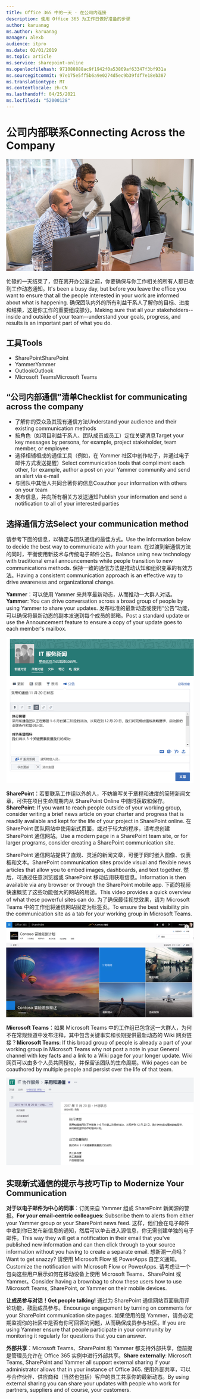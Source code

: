 ```yaml
---
title: Office 365 中的一天 - 在公司内连接
description: 使用 Office 365 为工作日做好准备的步骤
author: karuanag
ms.author: karuanag
manager: alexb
audience: itpro
ms.date: 02/01/2019
ms.topic: article
ms.service: sharepoint-online
ms.openlocfilehash: 971088888ac9f1942f0a53869af63347f3bf931a
ms.sourcegitcommit: 97e175e5ff5b6a9e0274d5ec9b39fdf7e18eb387
ms.translationtype: MT
ms.contentlocale: zh-CN
ms.lasthandoff: 04/25/2021
ms.locfileid: "52000128"
---
```

# <a name="connecting-across-the-company"></a><span data-ttu-id="b199e-103">公司内部联系</span><span class="sxs-lookup"><span data-stu-id="b199e-103">Connecting Across the Company</span></span>

![联系视觉图像](media/ditl_crosscompany.png)

<span data-ttu-id="b199e-105">忙碌的一天结束了，但在离开办公室之前，你要确保与你工作相关的所有人都已收到工作动态通知。</span><span class="sxs-lookup"><span data-stu-id="b199e-105">It's been a busy day, but before you leave the office you want to ensure that all the people interested in your work are informed about what is happening.</span></span> <span data-ttu-id="b199e-106">确保团队内外的所有利益干系人了解你的目标、进度和结果，这是你工作的重要组成部分。</span><span class="sxs-lookup"><span data-stu-id="b199e-106">Making sure that all your stakeholders--inside and outside of your team--understand your goals, progress, and results is an important part of what you do.</span></span>  

## <a name="tools"></a><span data-ttu-id="b199e-107">工具</span><span class="sxs-lookup"><span data-stu-id="b199e-107">Tools</span></span>
- <span data-ttu-id="b199e-108">SharePoint</span><span class="sxs-lookup"><span data-stu-id="b199e-108">SharePoint</span></span>
- <span data-ttu-id="b199e-109">Yammer</span><span class="sxs-lookup"><span data-stu-id="b199e-109">Yammer</span></span>
- <span data-ttu-id="b199e-110">Outlook</span><span class="sxs-lookup"><span data-stu-id="b199e-110">Outlook</span></span>
- <span data-ttu-id="b199e-111">Microsoft Teams</span><span class="sxs-lookup"><span data-stu-id="b199e-111">Microsoft Teams</span></span> 

## <a name="checklist-for-communicating-across-the-company"></a><span data-ttu-id="b199e-112">“公司内部通信”清单</span><span class="sxs-lookup"><span data-stu-id="b199e-112">Checklist for communicating across the company</span></span>
- <span data-ttu-id="b199e-113">了解你的受众及其现有通信方法</span><span class="sxs-lookup"><span data-stu-id="b199e-113">Understand your audience and their existing communication methods</span></span>
- <span data-ttu-id="b199e-114">按角色（如项目利益干系人、团队成员或员工）定位关键消息</span><span class="sxs-lookup"><span data-stu-id="b199e-114">Target your key messages by persona, for example, project stakeholder, team member, or employee</span></span>
- <span data-ttu-id="b199e-115">选择相辅相成的通信工具（例如，在 Yammer 社区中创作帖子，并通过电子邮件方式发送提醒）</span><span class="sxs-lookup"><span data-stu-id="b199e-115">Select communication tools that compliment each other, for example, author a post on your Yammer community and send an alert via e-mail</span></span> 
- <span data-ttu-id="b199e-116">与团队中其他人共同合著你的信息</span><span class="sxs-lookup"><span data-stu-id="b199e-116">Coauthor your information with others on your team</span></span>
- <span data-ttu-id="b199e-117">发布信息，并向所有相关方发送通知</span><span class="sxs-lookup"><span data-stu-id="b199e-117">Publish your information and send a notification to all of your interested parties</span></span> 
 
## <a name="select-your-communication-method"></a><span data-ttu-id="b199e-118">选择通信方法</span><span class="sxs-lookup"><span data-stu-id="b199e-118">Select your communication method</span></span>
<span data-ttu-id="b199e-119">请参考下面的信息，以确定与团队通信的最佳方式。</span><span class="sxs-lookup"><span data-stu-id="b199e-119">Use the information below to decide the best way to communicate with your team.</span></span> <span data-ttu-id="b199e-120">在过渡到新通信方法的同时，平衡使用新技术与传统电子邮件公告。</span><span class="sxs-lookup"><span data-stu-id="b199e-120">Balance using new technology with traditional email announcements while people transition to new communications methods.</span></span> <span data-ttu-id="b199e-121">保持一致的通信方法是推动认知和组织变革的有效方法。</span><span class="sxs-lookup"><span data-stu-id="b199e-121">Having a consistent communication approach is an effective way to drive awareness and organizational change.</span></span> 

<span data-ttu-id="b199e-122">**Yammer**：可以使用 Yammer 来共享最新动态，从而推动一大群人对话。</span><span class="sxs-lookup"><span data-stu-id="b199e-122">**Yammer**: You can drive conversation across a broad group of people by using Yammer to share your updates.</span></span> <span data-ttu-id="b199e-123">发布标准的最新动态或使用“公告”功能，可以确保将最新动态的副本发送到每个成员的邮箱。</span><span class="sxs-lookup"><span data-stu-id="b199e-123">Post a standard update or use the Announcement feature to ensure a copy of your update goes to each member's mailbox.</span></span> 

![社交媒体帖子](media/ditl_IT-Service-News.png)

<span data-ttu-id="b199e-125">**SharePoint**：若要联系工作组以外的人，不妨编写关于章程和进度的简短新闻文章，可供在项目生命周期内从 SharePoint Online 中随时获取和保存。</span><span class="sxs-lookup"><span data-stu-id="b199e-125">**SharePoint**: If you want to reach people outside of your  working group, consider writing a brief news article on your charter and progress that is readily available and kept for the life of your project in SharePoint online.</span></span> <span data-ttu-id="b199e-126">在 SharePoint 团队网站中使用新式页面，或对于较大的程序，请考虑创建 SharePoint 通信网站。</span><span class="sxs-lookup"><span data-stu-id="b199e-126">Use a modern page in a SharePoint team site, or for larger programs, consider creating a SharePoint communication site.</span></span> 

<span data-ttu-id="b199e-127">SharePoint 通信网站提供了直观、灵活的新闻文章，可便于同时嵌入图像、仪表板和文本。</span><span class="sxs-lookup"><span data-stu-id="b199e-127">SharePoint communication sites provide visual and flexible news articles that allow you to embed images, dashboards, and text together.</span></span> <span data-ttu-id="b199e-128">然后，可通过任意浏览器或 SharePoint 移动应用获取信息。</span><span class="sxs-lookup"><span data-stu-id="b199e-128">Information is then available via any browser or through the SharePoint mobile app.</span></span> <span data-ttu-id="b199e-129">下面的视频快速概览了这些功能强大的网站的用途。</span><span class="sxs-lookup"><span data-stu-id="b199e-129">This video provides a quick overview of what these powerful sites can do.</span></span> <span data-ttu-id="b199e-130">为了确保最佳视觉效果，请为 Microsoft Teams 中的工作组将通信网站固定为标签页。</span><span class="sxs-lookup"><span data-stu-id="b199e-130">To ensure the best visibility pin the communication site as a tab for your working group in Microsoft Teams.</span></span>

![SharePoint Online 中的示例通信网站](media/ditl_Comm-Site.png)

<span data-ttu-id="b199e-132">**Microsoft Teams**：如果 Microsoft Teams 中的工作组已包含这一大群人，为何不在常规频道中发布注释，其中包含关键事实和长期提供最新动态的 Wiki 网页链接？</span><span class="sxs-lookup"><span data-stu-id="b199e-132">**Microsoft Teams**:  If this broad group of people is already a part of your working group in Microsoft Teams why not post a note in your General channel with key facts and a link to a Wiki page for your longer update.</span></span>  <span data-ttu-id="b199e-133">Wiki 网页可以由多个人员共同授权，并保留该团队的生命周期。</span><span class="sxs-lookup"><span data-stu-id="b199e-133">Wiki pages can be coauthored by multiple people and persist over the life of that team.</span></span> 

![Microsoft Teams 中的 Wiki 网页的屏幕截图](media/ditl_Teams-Wiki.png)

## <a name="tip-to-modernize-your-communication"></a><span data-ttu-id="b199e-135">实现新式通信的提示与技巧</span><span class="sxs-lookup"><span data-stu-id="b199e-135">Tip to Modernize Your Communication</span></span>

<span data-ttu-id="b199e-136">**对于以电子邮件为中心的同事**：订阅来自 Yammer 组或 SharePoint 新闻源的警报。</span><span class="sxs-lookup"><span data-stu-id="b199e-136">**For your email-centric colleagues**: Subscribe them to alerts from either your Yammer group or your SharePoint news feed.</span></span>  <span data-ttu-id="b199e-137">这样，他们会在电子邮件中收到你已发布新信息的通知，然后可以单击进入源信息，你无需创建单独的电子邮件。</span><span class="sxs-lookup"><span data-stu-id="b199e-137">This way they will get a notification in their email that you've published new information and can then click through to your source information without you having to create a separate email.</span></span>  <span data-ttu-id="b199e-138">想新潮一点吗？</span><span class="sxs-lookup"><span data-stu-id="b199e-138">Want to get snazzy?</span></span>  <span data-ttu-id="b199e-139">请使用 Microsoft Flow 或 PowerApps 自定义通知。</span><span class="sxs-lookup"><span data-stu-id="b199e-139">Customize the notification with Microsoft Flow or PowerApps.</span></span> <span data-ttu-id="b199e-140">请考虑让一个包向这些用户展示如何在移动设备上使用 Microsoft Teams、SharePoint 或 Yammer。</span><span class="sxs-lookup"><span data-stu-id="b199e-140">Consider having a brownbag to show these users how to use Microsoft Teams, SharePoint, or Yammer on their mobile devices.</span></span> 

<span data-ttu-id="b199e-141">**让成员参与对话！**</span><span class="sxs-lookup"><span data-stu-id="b199e-141">**Get people talking!**</span></span> <span data-ttu-id="b199e-142">通过为 SharePoint 通信网站页面启用评论功能，鼓励成员参与。</span><span class="sxs-lookup"><span data-stu-id="b199e-142">Encourage engagement by turning on comments for your SharePoint communication site pages.</span></span>  <span data-ttu-id="b199e-143">如果使用的是 Yammer，请务必定期监视你的社区中是否有你可回答的问题，从而确保成员参与社区。</span><span class="sxs-lookup"><span data-stu-id="b199e-143">If you are using Yammer ensure that people participate in your community by monitoring it regularly for questions that you can answer.</span></span> 

<span data-ttu-id="b199e-144">**外部共享**：Microsoft Teams、SharePoint 和 Yammer 都支持外部共享，但前提是管理员允许在 Office 365 实例中进行外部共享。</span><span class="sxs-lookup"><span data-stu-id="b199e-144">**Share externally**:  Microsoft Teams, SharePoint and Yammer all support external sharing if your administrator allows that in your instance of Office 365.</span></span>  <span data-ttu-id="b199e-145">使用外部共享，可以与合作伙伴、供应商和（当然也包括）客户的员工共享你的最新动态。</span><span class="sxs-lookup"><span data-stu-id="b199e-145">By using external sharing you can share your updates with people who work for partners, suppliers and of course, your customers.</span></span>
